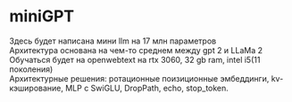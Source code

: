 # miniGPT
Здесь будет написана мини llm на 17 млн параметров   
Архитектура основана на чем-то среднем между gpt 2 и LLaMa 2   
Обучаться будет на openwebtext на rtx 3060, 32 gb ram, intel i5(11 поколения)    
Архитектурные решения: ротационные поизиционные эмбеддинги, kv-кэширование, MLP с SwiGLU, DropPath, echo, stop_token.
